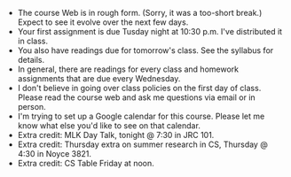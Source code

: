 * The course Web is in rough form.  (Sorry, it was a too-short break.)
  Expect to see it evolve over the next few days.
* Your first assignment is due Tusday night at 10:30 p.m.  I've distributed
  it in class.
* You also have readings due for tomorrow's class.  See the syllabus for
  details.
* In general, there are readings for every class and homework assignments 
  that are due every Wednesday.
* I don't believe in going over class policies on the first day of class.
  Please read the course web and ask me questions via email or in person.
* I'm trying to set up a Google calendar for this course.  Please let me
  know what else you'd like to see on that calendar.
* Extra credit: MLK Day Talk, tonight @ 7:30 in JRC 101.
* Extra credit: Thursday extra on summer research in CS, Thursday @ 4:30
  in Noyce 3821.
* Extra credit: CS Table Friday at noon.
